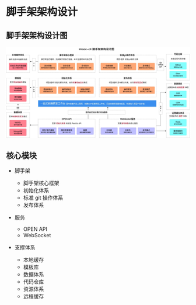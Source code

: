 # 脚手架架构设计

## 脚手架架构设计图

[![03.png](./img/03.png)](./img/03.png)

## 核心模块

- 脚手架

  - 脚手架核心框架
  - 初始化体系
  - 标准 git 操作体系
  - 发布体系

- 服务

  - OPEN API
  - WebSocket

- 支撑体系

  - 本地缓存
  - 模板库
  - 数据体系
  - 代码仓库
  - 资源体系
  - 远程缓存
